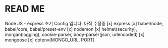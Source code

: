 # READ ME

Node JS - express 초기 Config 입니다.
아직 수정중
[x] express
[x] babel/node, babel/core, babel/preset-env
[x] nodemon
[x] helmet(security), morgan(logging), cookie-parser, body-parser(json, urlencoded)
[x] mongoose
[x] dotenv(MONGO_URL, PORT)
